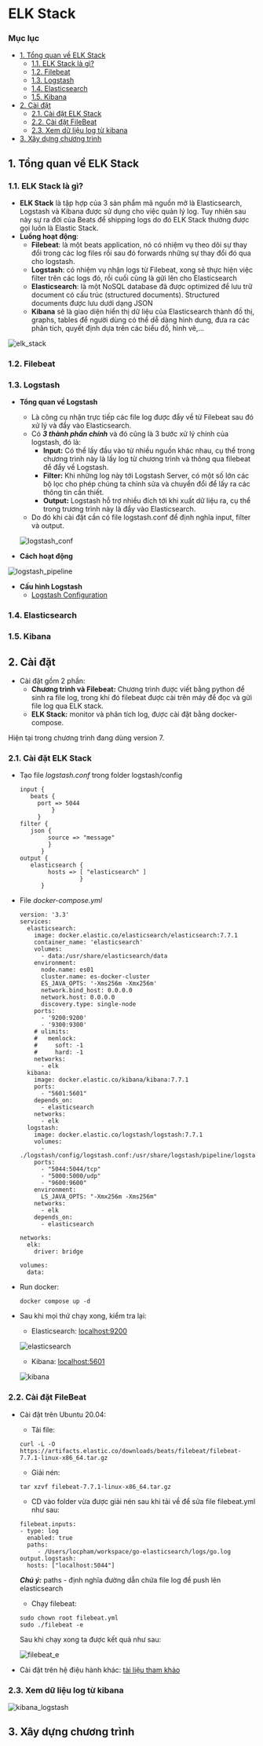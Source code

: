 # ELK Stack

### Mục lục 
* [1. Tổng quan về ELK Stack](#overview)
   * [1.1. ELK Stack là gì?](#elk_stack_overview)
   * [1.2. Filebeat](#filebeat_overview)
   * [1.3. Logstash](#logstash_overview)
   * [1.4. Elasticsearch](#elasticsearch_overview)
   * [1.5. Kibana](#kibana_overview)
* [2. Cài đặt](#install)
    * [2.1. Cài đặt ELK Stack](#elk_stack_install)
    * [2.2. Cài đặt FileBeat](#filebeat_install)
    * [2.3. Xem dữ liệu log từ kibana](#log_kibana)
* [3. Xây dựng chương trình](#application)

<a name="overview"></a>
## 1. Tổng quan về ELK Stack

<a name="elk_stack_overview"></a>
### 1.1. ELK Stack là gì?

- **ELK Stack** là tập hợp của 3 sản phẩm mã nguồn mở là Elasticsearch, Logstash và Kibana được sử dụng cho việc quản lý log. Tuy nhiên sau này sự ra đời của Beats để shipping logs do đó ELK Stack thường được gọi luôn là Elastic Stack. 
-  **Luồng hoạt động**:
    - **Filebeat**: là một beats application, nó có nhiệm vụ theo dõi sự thay đổi trong các log files rồi sau đó forwards những sự thay đổi đó qua cho logstash.
    - **Logstash**: có nhiệm vụ nhận logs từ Filebeat, xong sẽ thực hiện việc filter trên các logs đó, rồi cuối cùng là gửi lên cho Elasticsearch
    - **Elasticsearch**: là một NoSQL database đã được optimized để lưu trữ document có cấu trúc (structured documents). Structured documents được lưu dưới dạng JSON
    - **Kibana** sẽ là giao diện hiển thị dữ liệu của Elasticsearch thành đồ thị, graphs, tables để người dùng có thể dễ dàng hình dung, đưa ra các phân tích, quyết định dựa trên các biểu đồ, hình vẽ,…

![elk_stack](https://user-images.githubusercontent.com/103992475/182336538-2583ec35-aeab-4384-9186-67dabbdb1d04.png)

<a name="filebeat_overview"></a>
### 1.2. Filebeat

<a name="logstash_overview"></a>
### 1.3. Logstash 
* **Tổng quan về Logstash**
  * Là công cụ nhận trực tiếp các file log được đẩy về từ Filebeat sau đó xử lý và đẩy vào Elasticsearch.
  * Có ***3 thành phần chính*** và đó cũng là 3 bước xử lý chính của logstash, đó là:
    * **Input:** Có thể lấy đầu vào từ nhiều nguồn khác nhau, cụ thể trong chương trình này là lấy log từ chương trình và thông qua filebeat để đẩy về Logstash. 
    * **Filter:** Khi những log này tới Logstash Server, có một số lớn các bộ lọc cho phép chúng ta chỉnh sửa và chuyển đổi để lấy ra các thông tin cần thiết.  
    * **Output:** Logstash hỗ trợ nhiều đích tới khi xuất dữ liệu ra, cụ thể trong trương trình này là đẩy vào Elasticsearch.
  * Do đó khi cài đặt cần có file logstash.conf để định nghĩa input, filter và output.
  
  ![logstash_conf](https://user-images.githubusercontent.com/103992475/182568658-8cf20194-b606-4aa1-8983-94662a1c69e4.png)
* **Cách hoạt động**

![logstash_pipeline](https://user-images.githubusercontent.com/103992475/182565307-89888047-7458-4e56-8be6-081cea22f9f9.png)

* **Cấu hình Logstash**
  * [Logstash Configuration](https://kipalog.com/posts/Ghi-chep-ve-Logstash--P2---Logstash-Configuration)
  

<a name="elasticsearch_overview"></a>
### 1.4. Elasticsearch 

<a name="kibana_overview"></a>
### 1.5. Kibana 

<a name="install"></a>
## 2. Cài đặt 
* Cài đặt gồm 2 phần:
    * **Chương trình và Filebeat:** Chương trình được viết bằng python để sinh ra file log, trong khí đó filebeat được cài trên máy để đọc và gửi file log qua ELK stack.
    * **ELK Stack:** monitor và phân tích log, được cài đặt bằng docker-compose.  

Hiện tại trong chương trình đang dùng version 7.

<a name="elk_stack_install"></a>
### 2.1. Cài đặt ELK Stack 

* Tạo file *logstash.conf* trong folder logstash/config
   ```
   input {
      beats {
        port => 5044
            }
        }
   filter {
      json {
           source => "message"
           }
         }
   output {
      elasticsearch {
           hosts => [ "elasticsearch" ]
                    }
         }
   ```
*  File *docker-compose.yml*
   ```
   version: '3.3'
   services:
     elasticsearch:
       image: docker.elastic.co/elasticsearch/elasticsearch:7.7.1
       container_name: 'elasticsearch'
       volumes:
         - data:/usr/share/elasticsearch/data
       environment:
         node.name: es01
         cluster.name: es-docker-cluster
         ES_JAVA_OPTS: '-Xms256m -Xmx256m'
         network.bind_host: 0.0.0.0
         network.host: 0.0.0.0
         discovery.type: single-node
       ports:
         - '9200:9200'
         - '9300:9300'
       # ulimits:
       #   memlock:
       #     soft: -1
       #     hard: -1
       networks:
         - elk
     kibana:
       image: docker.elastic.co/kibana/kibana:7.7.1
       ports:
         - "5601:5601"
       depends_on:
         - elasticsearch
       networks:
         - elk
     logstash:
       image: docker.elastic.co/logstash/logstash:7.7.1
       volumes:
         - ./logstash/config/logstash.conf:/usr/share/logstash/pipeline/logstash.conf:ro
       ports:
         - "5044:5044/tcp"
         - "5000:5000/udp"
         - "9600:9600"
       environment:
         LS_JAVA_OPTS: "-Xmx256m -Xms256m"
       networks:
         - elk
       depends_on:
         - elasticsearch

   networks:
     elk:
       driver: bridge

   volumes:
     data:
   ```
* Run docker:
   ```
   docker compose up -d
   ```
* Sau khi mọi thứ chạy xong, kiểm tra lại:
   * Elasticsearch: [localhost:9200](http://localhost:9200/)
   
   ![elasticsearch](https://user-images.githubusercontent.com/103992475/182545817-1d6521be-e727-42a0-83a5-0731dd5b24e2.png)
   
   * Kibana: [localhost:5601](http://localhost:5601/)

   ![kibana](https://user-images.githubusercontent.com/103992475/182546061-71ae7ff9-b9b6-474f-a93d-c5b4dc463eb1.png)
   

<a name="filebeat_install"></a>
### 2.2. Cài đặt FileBeat

* Cài đặt trên Ubuntu 20.04:
    * Tải file:
    ```
    curl -L -O https://artifacts.elastic.co/downloads/beats/filebeat/filebeat-7.7.1-linux-x86_64.tar.gz
    ```
    * Giải nén:
    ```
    tar xzvf filebeat-7.7.1-linux-x86_64.tar.gz
    ```
    * CD vào folder vừa được giải nén sau khi tải về để sửa file filebeat.yml như sau:
    ```
   filebeat.inputs:
   - type: log
      enabled: true
      paths:
         - /Users/locpham/workspace/go-elasticsearch/logs/go.log
   output.logstash:
      hosts: ["localhost:5044"]
    ```
    ***Chú ý:*** paths - định nghĩa đường dẫn chứa file log để push lên elasticsearch
   * Chạy filebeat:
   ```
   sudo chown root filebeat.yml
   sudo ./filebeat -e
   ```
   Sau khi chạy xong ta được kết quả như sau:
   
   ![filebeat_e](https://user-images.githubusercontent.com/103992475/182547209-cfef2e7d-4b1a-4f58-a157-605374c34092.png)


* Cài đặt trên hệ điệu hành khác:
[tài liệu tham khảo](https://www.elastic.co/guide/en/beats/filebeat/7.7/filebeat-getting-started.html)

<a name="log_kibana"></a>
### 2.3. Xem dữ liệu log từ kibana 

![kibana_logstash](https://user-images.githubusercontent.com/103992475/182553173-893b1246-bc62-4465-940b-6a82ee0ad7cc.png)

<a name="application"></a>
## 3. Xây dựng chương trình 
